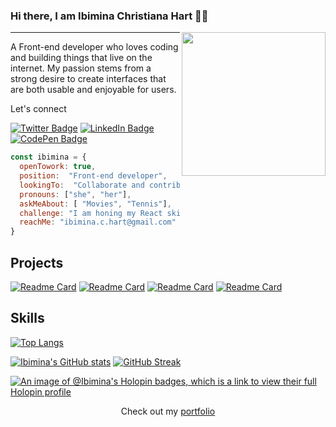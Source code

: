 
### Hi there, I am Ibimina Christiana Hart 👋:woman:  
<img align='right' src="https://media.giphy.com/media/dWxO36Jzd6bTSt5dIY/giphy.gif" width="230">

***
A Front-end developer who loves coding and building things that live on the internet.  My passion stems from a strong desire to create interfaces that are both usable and enjoyable for users. 

<p>Let's connect</p>

[![Twitter Badge](https://img.shields.io/badge/Twitter-Profile-informational?style=flat&logo=twitter&logoColor=white&color=1CA2F1)](https://twitter.com/ibiminaaH)
[![LinkedIn Badge](https://img.shields.io/badge/LinkedIn-Profile-informational?style=flat&logo=linkedin&logoColor=white&color=0D76A8)](https://www.linkedin.com/in/ibimina-hart/)
[![CodePen Badge](https://img.shields.io/badge/CodePen-Profile-informational?style=flat&logo=codepen&logoColor=white&color=black)](https://codepen.io/ibimina)


```Javascript
const ibimina = {
  openTowork: true,
  position:  "Front-end developer",
  lookingTo:  "Collaborate and contribute to open source project",
  pronouns: ["she", "her"],
  askMeAbout: [ "Movies", "Tennis"],
  challenge: "I am honing my React skills",
  reachMe: "ibimina.c.hart@gmail.com"
}
```

## Projects
 [![Readme Card](https://github-readme-stats.vercel.app/api/pin/?username=ibimina&repo=cocktail-recipes&show_owner=true)](https://github.com/ibimina/cocktail-recipes)
[![Readme Card](https://github-readme-stats.vercel.app/api/pin/?username=ibimina&repo=interactive-comments-section-main&show_owner=true)](https://github.com/ibimina/interactive-comments-section-main) 
[![Readme Card](https://github-readme-stats.vercel.app/api/pin/?username=ibimina&repo=rock-paper-scissors-game&show_owner=true)](https://github.com/ibimina/rock-paper-scissors-game)
[![Readme Card](https://github-readme-stats.vercel.app/api/pin/?username=ibimina&repo=static-job-listings-master&show_owner=true)](https://github.com/ibimina/static-job-listings-master)
## Skills
[![Top Langs](https://github-readme-stats.vercel.app/api/top-langs/?username=ibimina&langs_count=8&theme=radical)](https://github.com/ibimina/github-readme-stats)

[![Ibimina's GitHub stats](https://github-readme-stats.vercel.app/api?username=ibimina&show_icons=true&theme=radical)](https://github.com/ibimina/github-readme-stats)
[![GitHub Streak](https://streak-stats.demolab.com/?user=ibimina&theme=radical)](https://git.io/streak-stats)


[![An image of @Ibimina's Holopin badges, which is a link to view their full Holopin profile](https://holopin.me/Ibimina)](https://holopin.io/@Ibimina)

<p align="center">Check out my <a href="https://ibimina.github.io/ibimina-portfolio/" target="_blank"> portfolio </a></p>
